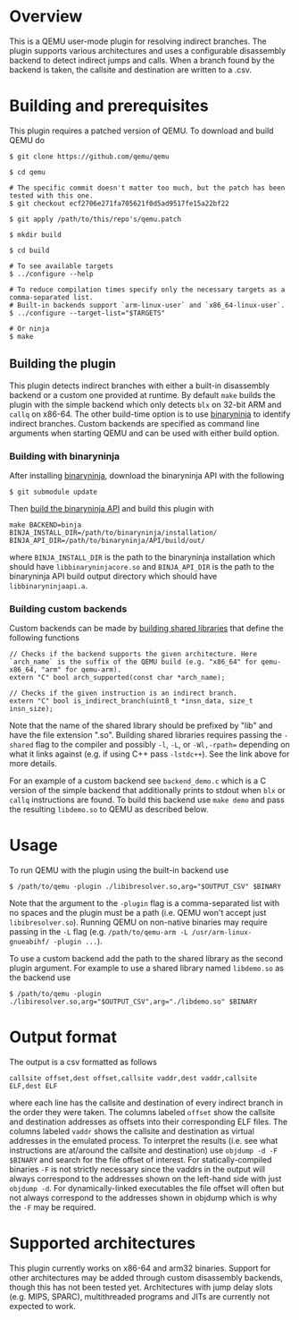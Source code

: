 # Overview

This is a QEMU user-mode plugin for resolving indirect branches. The plugin supports various architectures and uses a configurable disassembly backend to detect indirect jumps and calls. When a branch found by the backend is taken, the callsite and destination are written to a .csv.

# Building and prerequisites

This plugin requires a patched version of QEMU. To download and build QEMU do

```
$ git clone https://github.com/qemu/qemu

$ cd qemu

# The specific commit doesn't matter too much, but the patch has been tested with this one.
$ git checkout ecf2706e271fa705621f0d5ad9517fe15a22bf22

$ git apply /path/to/this/repo's/qemu.patch

$ mkdir build

$ cd build

# To see available targets
$ ../configure --help

# To reduce compilation times specify only the necessary targets as a comma-separated list.
# Built-in backends support `arm-linux-user` and `x86_64-linux-user`.
$ ../configure --target-list="$TARGETS"

# Or ninja
$ make
```

## Building the plugin

This plugin detects indirect branches with either a built-in disassembly backend or a custom one provided at runtime. By default `make` builds the plugin with the simple backend which only detects `blx` on 32-bit ARM and `callq` on x86-64. The other build-time option is to use [binaryninja](https://binary.ninja/) to identify indirect branches. Custom backends are specified as command line arguments when starting QEMU and can be used with either build option.

### Building with binaryninja

After installing [binaryninja](https://docs.binary.ninja/getting-started.html), download the binaryninja API with the following

```
$ git submodule update
```

Then [build the binaryninja API](https://github.com/Vector35/binaryninja-api#build-instructions) and build this plugin with

```
make BACKEND=binja BINJA_INSTALL_DIR=/path/to/binaryninja/installation/ BINJA_API_DIR=/path/to/binaryninja/API/build/out/
```

where `BINJA_INSTALL_DIR` is the path to the binaryninja installation which should have `libbinaryninjacore.so` and `BINJA_API_DIR` is the path to the binaryninja API build output directory which should have `libbinaryninjaapi.a`.

### Building custom backends

Custom backends can be made by [building shared libraries](https://tldp.org/HOWTO/Program-Library-HOWTO/shared-libraries.html#AEN95) that define the following functions
```
// Checks if the backend supports the given architecture. Here `arch_name` is the suffix of the QEMU build (e.g. "x86_64" for qemu-x86_64, "arm" for qemu-arm).
extern "C" bool arch_supported(const char *arch_name);

// Checks if the given instruction is an indirect branch.
extern "C" bool is_indirect_branch(uint8_t *insn_data, size_t insn_size);
```

Note that the name of the shared library should be prefixed by "lib" and have the file extension ".so". Building shared libraries requires passing the `-shared` flag to the compiler and possibly `-l`, `-L`, or `-Wl,-rpath=` depending on what it links against (e.g. if using C++ pass `-lstdc++`). See the link above for more details.

For an example of a custom backend see `backend_demo.c` which is a C version of the simple backend that additionally prints to stdout when `blx` or `callq` instructions are found. To build this backend use `make demo` and pass the resulting `libdemo.so` to QEMU as described below.

# Usage

To run QEMU with the plugin using the built-in backend use

```
$ /path/to/qemu -plugin ./libibresolver.so,arg="$OUTPUT_CSV" $BINARY
```

Note that the argument to the `-plugin` flag is a comma-separated list with no spaces and the plugin must be a path (i.e. QEMU won't accept just `libibresolver.so`). Running QEMU on non-native binaries may require passing in the `-L` flag (e.g. `/path/to/qemu-arm -L /usr/arm-linux-gnueabihf/ -plugin ...`).

To use a custom backend add the path to the shared library as the second plugin argument. For example to use a shared library named `libdemo.so` as the backend use
```
$ /path/to/qemu -plugin ./libiresolver.so,arg="$OUTPUT_CSV",arg="./libdemo.so" $BINARY
```

# Output format

The output is a csv formatted as follows
```
callsite offset,dest offset,callsite vaddr,dest vaddr,callsite ELF,dest ELF
```

where each line has the callsite and destination of every indirect branch in the order they were taken. The columns labeled `offset` show the callsite and destination addresses as offsets into their corresponding ELF files. The columns labeled `vaddr` shows the callsite and destination as virtual addresses in the emulated process. To interpret the results (i.e. see what instructions are at/around the callsite and destination) use `objdump -d -F $BINARY` and search for the file offset of interest. For statically-compiled binaries `-F` is not strictly necessary since the vaddrs in the output will always correspond to the addresses shown on the left-hand side with just `objdump -d`. For dynamically-linked executables the file offset will often but not always correspond to the addresses shown in objdump which is why the `-F` may be required.

# Supported architectures

This plugin currently works on x86-64 and arm32 binaries. Support for other architectures may be added through custom disassembly backends, though this has not been tested yet. Architectures with jump delay slots (e.g. MIPS, SPARC), multithreaded programs and JITs are currently not expected to work.
